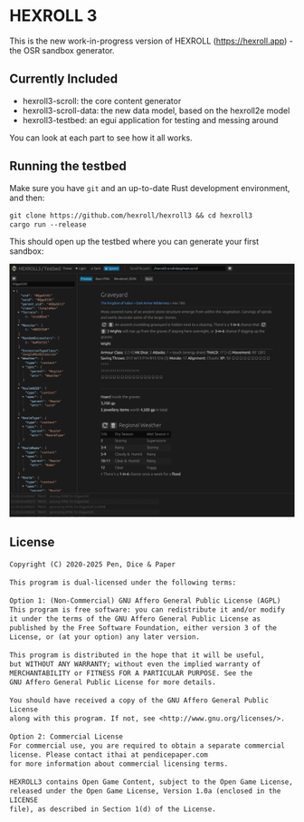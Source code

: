 # HEXROLL 3

This is the new work-in-progress version of HEXROLL (https://hexroll.app) - the OSR sandbox generator.

## Currently Included

- hexroll3-scroll: the core content generator
- hexroll3-scroll-data: the new data model, based on the hexroll2e model
- hexroll3-testbed: an egui application for testing and messing around

You can look at each part to see how it all works.

## Running the testbed

Make sure you have `git` and an up-to-date Rust development environment, and then:

```
git clone https://github.com/hexroll/hexroll3 && cd hexroll3
cargo run --release
```

This should open up the testbed where you can generate your first sandbox:

![testbed-screenshot](https://raw.githubusercontent.com/hexroll/hexroll3/master/hexroll3-testbed/assets/screenshot.png)

## License

```text
Copyright (C) 2020-2025 Pen, Dice & Paper

This program is dual-licensed under the following terms:

Option 1: (Non-Commercial) GNU Affero General Public License (AGPL)
This program is free software: you can redistribute it and/or modify
it under the terms of the GNU Affero General Public License as
published by the Free Software Foundation, either version 3 of the
License, or (at your option) any later version.

This program is distributed in the hope that it will be useful,
but WITHOUT ANY WARRANTY; without even the implied warranty of
MERCHANTABILITY or FITNESS FOR A PARTICULAR PURPOSE. See the
GNU Affero General Public License for more details.

You should have received a copy of the GNU Affero General Public License
along with this program. If not, see <http://www.gnu.org/licenses/>.

Option 2: Commercial License
For commercial use, you are required to obtain a separate commercial
license. Please contact ithai at pendicepaper.com
for more information about commercial licensing terms.

HEXROLL3 contains Open Game Content, subject to the Open Game License,
released under the Open Game License, Version 1.0a (enclosed in the LICENSE
file), as described in Section 1(d) of the License.
```
